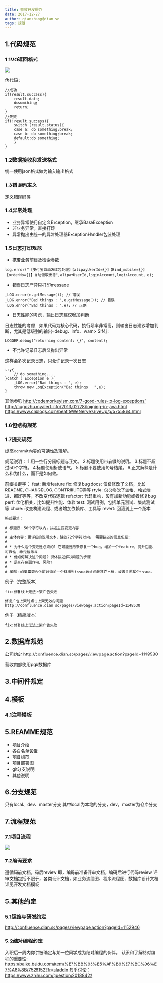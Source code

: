 ```yaml
---
title: 营收开发规范
date: 2017-12-27
author: qianzhang@dian.so
tags: 规范
---
```


## 1.代码规范
### 1.1VO返回格式

![](http://onaqzli6n.bkt.clouddn.com/15144301071767.jpg)

伪代码：

```
//成功
if(result.success){
	result.data;
	dosomthing;
	return;
}
//失败
if(!result.success){
	switch (result.status){
	case a: do something;break;
	case b: do something;break;
	default:do something;
	}
}
```

### 1.2数据接收和发送格式
统一使用json格式做为输入输出格式
### 1.3错误码定义
定义错误码类

### 1.4异常处理
* 业务异常使用自定义Exception，继承BaseException
* 非业务异常，直接打印
* 异常抛出由统一的异常处理器ExceptionHandler包装处理

### 1.5日志打印规范
* 携带业务前缀及检索参数

```
log.error("【支付宝自动发红包处理】【alipayUserId={}】【Bind_mobile={}】【orderNo={}】自动领取出错",alipayUserId,loginAccount,loginAccount, e);
```
* 错误日志严禁只打印message

```
_LOG.error(e.getMessage()); // 错误
_LOG.error("Bad things : ",e.getMessage()); // 错误
_LOG.error("Bad things : ",e); // 正确
```
* 日志性能的考虑，输出日志建议增加判断

日志性能的考虑，如果代码为核心代码，执行频率非常高，则输出日志建议增加判断，尤其是低级别的输出<debug、info、warn>
Slf4j：

```
LOGGER.debug("returning content: {}", content);
```
* 不允许记录日志后又抛出异常

这样会多次记录日志，只允许记录一次日志

```
try{
    // do something...
}catch ( Exception e ){
    _LOG.error("Bad things : ", e);
    throw new LogException("Bad things : ",e);
}
```
其他参见
http://codemonkeyism.com/7-good-rules-to-log-exceptions/
http://hugozhu.myalert.info/2013/02/28/logging-in-java.html
https://www.cnblogs.com/beatIteWeNerverGiveUp/p/5755864.html

### 1.6包结构规范
### 1.7提交规范
提高commit内容的可读性及理解。

规范说明：
1.用一空行分隔标题与正文。 
2.标题使用带前缀的说明。 
3.标题不超过50个字符。 
4.标题使用祈使语气。 
5.标题不要使用句号结尾。 
6.正文解释是什么和为什么，而不是如何做。 


前缀关键字：
feat: 新增feature
fix: 修复bug
docs: 仅仅修改了文档，比如README, CHANGELOG, CONTRIBUTE等等
style: 仅仅修改了空格、格式缩进、都好等等，不改变代码逻辑
refactor: 代码重构，没有加新功能或者修复bug
perf: 优化相关，比如提升性能、体验
test: 测试用例，包括单元测试、集成测试等
chore: 改变构建流程、或者增加依赖库、工具等
revert: 回滚到上一个版本

```
格式要求：

# 标题行：50个字符以内，描述主要变更内容
#
# 主体内容：更详细的说明文本，建议72个字符以内。 需要描述的信息包括:
#
# * 为什么这个变更是必须的? 它可能是用来修复一个bug，增加一个feature，提升性能、可靠性、稳定性等等
# * 他如何解决这个问题? 具体描述解决问题的步骤
# * 是否存在副作用、风险? 
#
# 尾部：如果需要的化可以添加一个链接到issue地址或者其它文档，或者关闭某个issue。
```
例子（完整版本）

```
fix:修复线上无法上架广告失败

修复广告上架时点击上架无效的问题
http://confluence.dian.so/pages/viewpage.action?pageId=1148530
```
例子（精简版本）

```
fix:修复线上无法上架广告失败
```

## 2.数据库规范
公司约定
http://confluence.dian.so/pages/viewpage.action?pageId=1148530

营收内部使用pgb数据库
## 3.中间件规定

## 4.模板
### 4.1注释模板
## 5.REAMME规范
* 项目介绍
* 各白名单设置
* 项目规范
* 项目部署图
* git分支说明
* 其他说明

## 6.分支规范
只有local、dev、master分支
其中local为本地的分支，dev，master为仓库分支
## 7.流程规范
### 7.1项目流程
![](http://onaqzli6n.bkt.clouddn.com/15144524766765.jpg)

### 7.2编码要求
遵循码前文档，码后review
即，编码前准备评审文档，编码后进行代码review
评审文档包括不限于，各类设计文档，如业务流程图、程序流程图、数据库设计文档
详见开发文档模板


## 5.其他约定
### 5.1运维与研发约定
http://confluence.dian.so/pages/viewpage.action?pageId=1152946
### 5.2结对编程约定
入职后一周内你讲被确定与某一位同学成为结对编程的伙伴。
认识和了解结对编程的重要性:
https://baike.baidu.com/item/%E7%BB%93%E5%AF%B9%E7%BC%96%E7%A8%8B/7526152?fr=aladdin
知乎讨论：
https://www.zhihu.com/question/20188422


